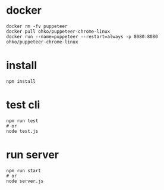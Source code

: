 # docker
```
docker rm -fv puppeteer
docker pull ohko/puppeteer-chrome-linux
docker run --name=puppeteer --restart=always -p 8080:8080 ohko/puppeteer-chrome-linux
```

# install
```
npm install
```

# test cli
```
npm run test
# or
node test.js
```

# run server
```
npm run start
# or
node server.js
```